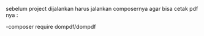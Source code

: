 sebelum project dijalankan harus jalankan composernya agar bisa cetak pdf nya : 

-composer require dompdf/dompdf
